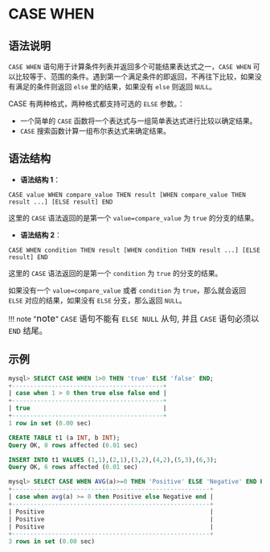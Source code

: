 # **CASE WHEN**

## **语法说明**

`CASE WHEN` 语句用于计算条件列表并返回多个可能结果表达式之一，`CASE WHEN` 可以比较等于、范围的条件。遇到第一个满足条件的即返回，不再往下比较，如果没有满足的条件则返回 `else` 里的结果，如果没有 `else` 则返回 `NULL`。

CASE 有两种格式，两种格式都支持可选的 `ELSE` 参数。：

- 一个简单的 `CASE` 函数将一个表达式与一组简单表达式进行比较以确定结果。
- `CASE` 搜索函数计算一组布尔表达式来确定结果。

## **语法结构**

- **语法结构 1**：

```
CASE value WHEN compare_value THEN result [WHEN compare_value THEN result ...] [ELSE result] END
```

这里的 `CASE` 语法返回的是第一个 `value=compare_value` 为 `true` 的分支的结果。

- **语法结构 2**：

```
CASE WHEN condition THEN result [WHEN condition THEN result ...] [ELSE result] END
```

这里的 `CASE` 语法返回的是第一个 `condition` 为 `true` 的分支的结果。

如果没有一个 `value=compare_value` 或者 `condition` 为 `true`，那么就会返回 `ELSE` 对应的结果，如果没有 `ELSE` 分支，那么返回 `NULL`。

!!! note "<font size=4>note</font>"
    <font size=3>`CASE` 语句不能有 `ELSE NULL` 从句, 并且 `CASE` 语句必须以 `END` 结尾。
</font>

## **示例**

```sql
mysql> SELECT CASE WHEN 1>0 THEN 'true' ELSE 'false' END;
+------------------------------------------+
| case when 1 > 0 then true else false end |
+------------------------------------------+
| true                                     |
+------------------------------------------+
1 row in set (0.00 sec)
```

```sql
CREATE TABLE t1 (a INT, b INT);
Query OK, 0 rows affected (0.01 sec)

INSERT INTO t1 VALUES (1,1),(2,1),(3,2),(4,2),(5,3),(6,3);
Query OK, 6 rows affected (0.01 sec)

mysql> SELECT CASE WHEN AVG(a)>=0 THEN 'Positive' ELSE 'Negative' END FROM t1 GROUP BY b;
+-------------------------------------------------------+
| case when avg(a) >= 0 then Positive else Negative end |
+-------------------------------------------------------+
| Positive                                              |
| Positive                                              |
| Positive                                              |
+-------------------------------------------------------+
3 rows in set (0.00 sec)
```
